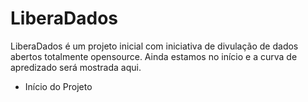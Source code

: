 # LiberaDados

LiberaDados é um projeto inicial com iniciativa de divulação de dados abertos totalmente opensource. Ainda estamos no início e a curva de apredizado será mostrada
aqui.

- Início do Projeto
